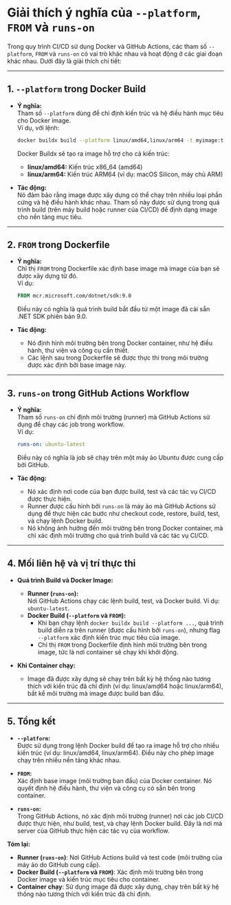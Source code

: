 # Giải thích ý nghĩa của `--platform`, `FROM` và `runs-on`

Trong quy trình CI/CD sử dụng Docker và GitHub Actions, các tham số `--platform`, `FROM` và `runs-on` có vai trò khác nhau và hoạt động ở các giai đoạn khác nhau. Dưới đây là giải thích chi tiết:

---

## 1. `--platform` trong Docker Build

- **Ý nghĩa:**  
  Tham số `--platform` dùng để chỉ định kiến trúc và hệ điều hành mục tiêu cho Docker image.  
  Ví dụ, với lệnh:
  ```bash
  docker buildx build --platform linux/amd64,linux/arm64 -t myimage:tag .
  ```
  Docker Buildx sẽ tạo ra image hỗ trợ cho cả kiến trúc:
  - **linux/amd64:** Kiến trúc x86_64 (amd64)
  - **linux/arm64:** Kiến trúc ARM64 (ví dụ: macOS Silicon, máy chủ ARM)

- **Tác động:**  
  Nó đảm bảo rằng image được xây dựng có thể chạy trên nhiều loại phần cứng và hệ điều hành khác nhau. Tham số này được sử dụng trong quá trình build (trên máy build hoặc runner của CI/CD) để định dạng image cho nền tảng mục tiêu.

---

## 2. `FROM` trong Dockerfile

- **Ý nghĩa:**  
  Chỉ thị `FROM` trong Dockerfile xác định base image mà image của bạn sẽ được xây dựng từ đó.  
  Ví dụ:
  ```dockerfile
  FROM mcr.microsoft.com/dotnet/sdk:9.0
  ```
  Điều này có nghĩa là quá trình build bắt đầu từ một image đã cài sẵn .NET SDK phiên bản 9.0.

- **Tác động:**  
  - Nó định hình môi trường bên trong Docker container, như hệ điều hành, thư viện và công cụ cần thiết.
  - Các lệnh sau trong Dockerfile sẽ được thực thi trong môi trường được xác định bởi base image này.

---

## 3. `runs-on` trong GitHub Actions Workflow

- **Ý nghĩa:**  
  Tham số `runs-on` chỉ định môi trường (runner) mà GitHub Actions sử dụng để chạy các job trong workflow.  
  Ví dụ:
  ```yaml
  runs-on: ubuntu-latest
  ```
  Điều này có nghĩa là job sẽ chạy trên một máy ảo Ubuntu được cung cấp bởi GitHub.

- **Tác động:**  
  - Nó xác định nơi code của bạn được build, test và các tác vụ CI/CD được thực hiện.
  - Runner được cấu hình bởi `runs-on` là máy ảo mà GitHub Actions sử dụng để thực hiện các bước như checkout code, restore, build, test, và chạy lệnh Docker build.
  - Nó không ảnh hưởng đến môi trường bên trong Docker container, mà chỉ xác định môi trường cho quá trình build và các tác vụ CI/CD.

---

## 4. Mối liên hệ và vị trí thực thi

- **Quá trình Build và Docker Image:**
  - **Runner (`runs-on`):**  
    Nơi GitHub Actions chạy các lệnh build, test, và Docker build. Ví dụ: `ubuntu-latest`.
  - **Docker Build (`--platform` và `FROM`):**  
    - Khi bạn chạy lệnh `docker buildx build --platform ...`, quá trình build diễn ra trên runner (được cấu hình bởi `runs-on`), nhưng flag `--platform` xác định kiến trúc mục tiêu của image.
    - Chỉ thị `FROM` trong Dockerfile định hình môi trường bên trong image, tức là nơi container sẽ chạy khi khởi động.
  
- **Khi Container chạy:**  
  - Image đã được xây dựng sẽ chạy trên bất kỳ hệ thống nào tương thích với kiến trúc đã chỉ định (ví dụ: linux/amd64 hoặc linux/arm64), bất kể môi trường mà image được build ban đầu.

---

## 5. Tổng kết

- **`--platform`:**  
  Được sử dụng trong lệnh Docker build để tạo ra image hỗ trợ cho nhiều kiến trúc (ví dụ: linux/amd64, linux/arm64). Điều này cho phép image chạy trên nhiều nền tảng khác nhau.

- **`FROM`:**  
  Xác định base image (môi trường ban đầu) của Docker container. Nó quyết định hệ điều hành, thư viện và công cụ có sẵn bên trong container.

- **`runs-on`:**  
  Trong GitHub Actions, nó xác định môi trường (runner) nơi các job CI/CD được thực hiện, như build, test, và chạy lệnh Docker build. Đây là nơi mà server của GitHub thực hiện các tác vụ của workflow.

**Tóm lại:**
- **Runner (`runs-on`)**: Nơi GitHub Actions build và test code (môi trường của máy ảo do GitHub cung cấp).
- **Docker Build (`--platform` và `FROM`)**: Xác định môi trường bên trong Docker image và kiến trúc mục tiêu cho container.
- **Container chạy**: Sử dụng image đã được xây dựng, chạy trên bất kỳ hệ thống nào tương thích với kiến trúc đã chỉ định.

